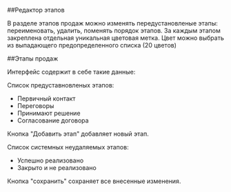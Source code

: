 ##Редактор этапов

В разделе этапов продаж можно изменять передустановленые этапы: переименовать, удалить, поменять порядок этапов.
За каждым этапом закреплена отдельная уникальная цветовая метка. Цвет можно выбрать из выпадающего предопределенного  списка (20 цветов)

##Этапы продаж

Интерфейс содержит в себе такие данные:

Список предуставновленых этапов:
* Первичный контакт
* Переговоры
* Принимают решение
* Согласование договора

Кнопка "Добавить этап" добавляет новый этап.

Список системных неудаляемых этапов:
* Успешно реализовано
* Закрыто и не реализовано

Кнопка "сохранить" сохраняет все внесенные изменения.